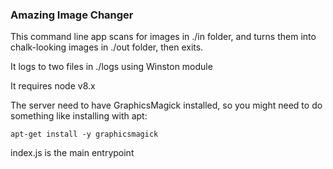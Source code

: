 ### Amazing Image Changer

This command line app scans for images in ./in folder,
and turns them into chalk-looking images in ./out folder,
then exits.

It logs to two files in ./logs using Winston module

It requires node v8.x

The server need to have GraphicsMagick installed, so
you might need to do something like installing with apt:

`apt-get install -y graphicsmagick`

index.js is the main entrypoint
